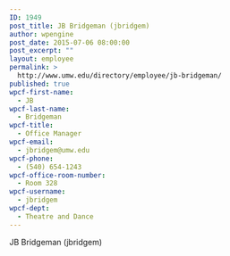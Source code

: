 ```yaml
---
ID: 1949
post_title: JB Bridgeman (jbridgem)
author: wpengine
post_date: 2015-07-06 08:00:00
post_excerpt: ""
layout: employee
permalink: >
  http://www.umw.edu/directory/employee/jb-bridgeman/
published: true
wpcf-first-name:
  - JB
wpcf-last-name:
  - Bridgeman
wpcf-title:
  - Office Manager
wpcf-email:
  - jbridgem@umw.edu
wpcf-phone:
  - (540) 654-1243
wpcf-office-room-number:
  - Room 328
wpcf-username:
  - jbridgem
wpcf-dept:
  - Theatre and Dance
---
```

JB Bridgeman (jbridgem)